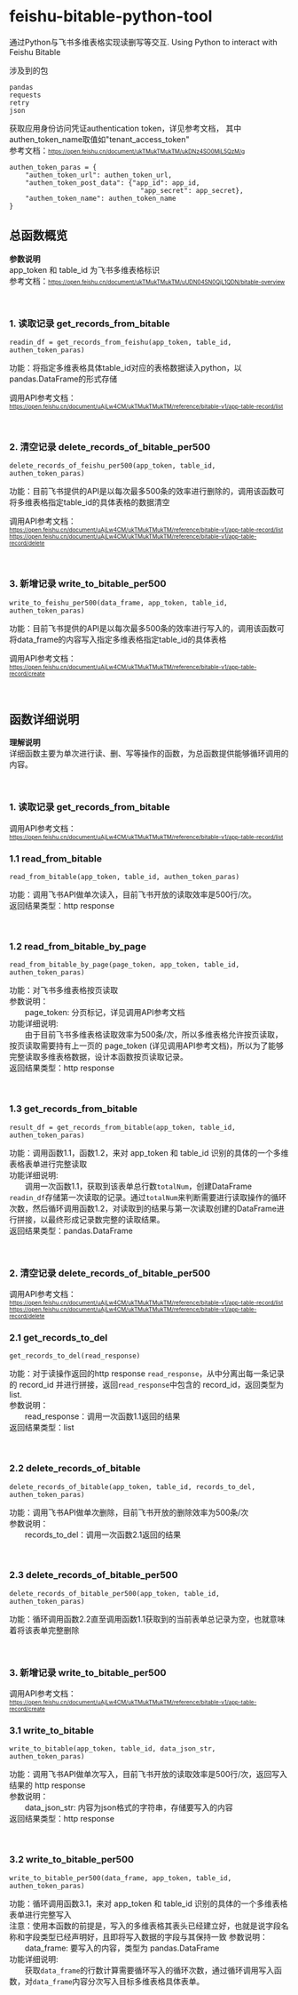 # feishu-bitable-python-tool
通过Python与飞书多维表格实现读删写等交互. Using Python to interact with Feishu Bitable

涉及到的包  
```
pandas
requests  
retry  
json
```

获取应用身份访问凭证authentication token，详见参考文档，
其中authen_token_name取值如"tenant_access_token"  
参考文档：<font size="0.5">https://open.feishu.cn/document/ukTMukTMukTM/ukDNz4SO0MjL5QzM/g</font>
```
authen_token_paras = {
    "authen_token_url": authen_token_url,
    "authen_token_post_data": {"app_id": app_id,
                                 "app_secret": app_secret},
    "authen_token_name": authen_token_name
}
```

## 总函数概览
**参数说明**  
app_token 和 table_id 为飞书多维表格标识  
参考文档：<font size="0.5">https://open.feishu.cn/document/ukTMukTMukTM/uUDN04SN0QjL1QDN/bitable-overview</font>  
  
&nbsp;

### 1. 读取记录 get_records_from_bitable
```
readin_df = get_records_from_feishu(app_token, table_id, authen_token_paras)
```
功能：将指定多维表格具体table_id对应的表格数据读入python，以pandas.DataFrame的形式存储  

  
调用API参考文档：  
<font size="0.5">https://open.feishu.cn/document/uAjLw4CM/ukTMukTMukTM/reference/bitable-v1/app-table-record/list</font>  
  
&nbsp;

### 2. 清空记录 delete_records_of_bitable_per500
```
delete_records_of_feishu_per500(app_token, table_id, authen_token_paras)
```
功能：目前飞书提供的API是以每次最多500条的效率进行删除的，调用该函数可将多维表格指定table_id的具体表格的数据清空  


调用API参考文档：  
<font size="0.5">https://open.feishu.cn/document/uAjLw4CM/ukTMukTMukTM/reference/bitable-v1/app-table-record/list</font>  
<font size="0.5">https://open.feishu.cn/document/uAjLw4CM/ukTMukTMukTM/reference/bitable-v1/app-table-record/delete</font>
  
&nbsp;

### 3. 新增记录 write_to_bitable_per500
```
write_to_feishu_per500(data_frame, app_token, table_id, authen_token_paras)
```
功能：目前飞书提供的API是以每次最多500条的效率进行写入的，调用该函数可将data_frame的内容写入指定多维表格指定table_id的具体表格  


调用API参考文档：  
<font size="0.5">https://open.feishu.cn/document/uAjLw4CM/ukTMukTMukTM/reference/bitable-v1/app-table-record/create</font>

&nbsp;

## 函数详细说明  
**理解说明**  
详细函数主要为单次进行读、删、写等操作的函数，为总函数提供能够循环调用的内容。  

&nbsp;
### 1. 读取记录 get_records_from_bitable  
调用API参考文档：  
<font size="0.5">https://open.feishu.cn/document/uAjLw4CM/ukTMukTMukTM/reference/bitable-v1/app-table-record/list</font>  
### 1.1 read_from_bitable   
```
read_from_bitable(app_token, table_id, authen_token_paras)
```  
功能：调用飞书API做单次读入，目前飞书开放的读取效率是500行/次。  
返回结果类型：http response  

&nbsp;
### 1.2 read_from_bitable_by_page   
```
read_from_bitable_by_page(page_token, app_token, table_id, authen_token_paras)
```  
功能：对飞书多维表格按页读取  
参数说明：  
&#8195;&#8195;page_token:  分页标记，详见调用API参考文档  
功能详细说明:  
&#8195;&#8195;由于目前飞书多维表格读取效率为500条/次，所以多维表格允许按页读取，按页读取需要持有上一页的 page_token \(详见调用API参考文档\)，所以为了能够完整读取多维表格数据，设计本函数按页读取记录。  
返回结果类型：http response  

&nbsp;
### 1.3 get_records_from_bitable
```
result_df = get_records_from_bitable(app_token, table_id, authen_token_paras)
```
功能：调用函数1.1，函数1.2，来对 app_token 和 table_id 识别的具体的一个多维表格表单进行完整读取    
功能详细说明:  
&#8195;&#8195;调用一次函数1.1，获取到该表单总行数`totalNum`，创建DataFrame `readin_df`存储第一次读取的记录。通过`totalNum`来判断需要进行读取操作的循环次数，然后循环调用函数1.2，对读取到的结果与第一次读取创建的DataFrame进行拼接，以最终形成记录数完整的读取结果。  
返回结果类型：pandas.DataFrame

&nbsp;  
### 2. 清空记录 delete_records_of_bitable_per500  
调用API参考文档：  
<font size="0.5">https://open.feishu.cn/document/uAjLw4CM/ukTMukTMukTM/reference/bitable-v1/app-table-record/list</font>  
<font size="0.5">https://open.feishu.cn/document/uAjLw4CM/ukTMukTMukTM/reference/bitable-v1/app-table-record/delete</font>  

### 2.1 get_records_to_del
```
get_records_to_del(read_response)
```
功能：对于读操作返回的http response `read_response`，从中分离出每一条记录的 record_id 并进行拼接，返回`read_response`中包含的 record_id，返回类型为list.  
参数说明：  
&#8195;&#8195;read_response：调用一次函数1.1返回的结果    
返回结果类型：list  

&nbsp;
### 2.2 delete_records_of_bitable
```
delete_records_of_bitable(app_token, table_id, records_to_del, authen_token_paras)
```
功能：调用飞书API做单次删除，目前飞书开放的删除效率为500条/次  
参数说明：  
&#8195;&#8195;records_to_del：调用一次函数2.1返回的结果    

&nbsp;
### 2.3 delete_records_of_bitable_per500
```
delete_records_of_bitable_per500(app_token, table_id, authen_token_paras)
```
功能：循环调用函数2.2直至调用函数1.1获取到的当前表单总记录为空，也就意味着将该表单完整删除  

&nbsp;  
### 3. 新增记录 write_to_bitable_per500  
调用API参考文档：  
<font size="0.5">https://open.feishu.cn/document/uAjLw4CM/ukTMukTMukTM/reference/bitable-v1/app-table-record/create</font>  

### 3.1 write_to_bitable
```
write_to_bitable(app_token, table_id, data_json_str, authen_token_paras)
```
功能：调用飞书API做单次写入，目前飞书开放的读取效率是500行/次，返回写入结果的 http response  
参数说明：  
&#8195;&#8195;data_json_str: 内容为json格式的字符串，存储要写入的内容    
返回结果类型：http response  

&nbsp;  
### 3.2 write_to_bitable_per500
```
write_to_bitable_per500(data_frame, app_token, table_id, authen_token_paras)
```
功能：循环调用函数3.1，来对 app_token 和 table_id 识别的具体的一个多维表格表单进行完整写入    
注意：使用本函数的前提是，写入的多维表格其表头已经建立好，也就是说字段名称和字段类型已经声明好，且即将写入数据的字段与其保持一致
参数说明：  
&#8195;&#8195;data_frame: 要写入的内容，类型为 pandas.DataFrame    
功能详细说明:  
&#8195;&#8195;获取`data_frame`的行数计算需要循环写入的循环次数，通过循环调用写入函数，对`data_frame`内容分次写入目标多维表格具体表单。  
